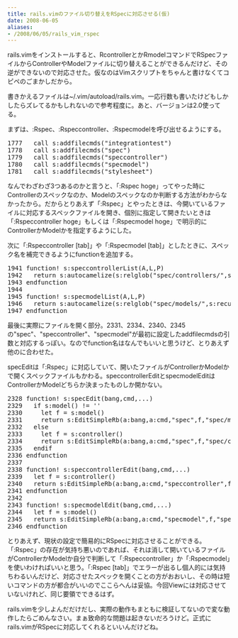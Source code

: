 ```yaml
---
title: rails.vimのファイル切り替えをRSpecに対応させる(仮)
date: 2008-06-05
aliases:
- /2008/06/05/rails_vim_rspec
---
```

rails.vimをインストールすると、RcontrollerとかRmodelコマンドでRSpecファイルからControllerやModelファイルに切り替えることができるんだけど、その逆ができないので対応させた。仮なのはVimスクリプトをちゃんと書けなくてコピペのごまかしだから。

書きかえるファイルは~/.vim/autoload/rails.vim。一応行数も書いたけどもしかしたらズレてるかもしれないので参考程度に。あと、バージョンは2.0使ってる。

まずは、:Rspec、:Rspeccontroller、:Rspecmodelを呼び出せるようにする。
<pre lang="vim">
1777   call s:addfilecmds("integrationtest")
1778   call s:addfilecmds("spec")
1779   call s:addfilecmds("speccontroller")
1780   call s:addfilecmds("specmodel")
1781   call s:addfilecmds("stylesheet")
</pre>
なんでわざわざ3つあるのかと言うと、「:Rspec hoge」ってやった時にControllerのスペックなのか、Modelのスペックなのか判断する方法がわからなかったから。だからとりあえず「:Rspec」とやったときは、今開いているファイルに対応するスペックファイルを開き、個別に指定して開きたいときは「:Rspeccontroller hoge」もしくは「:Rspecmodel hoge」で明示的にControllerかModelかを指定するようにした。

次に「:Rspeccontroller [tab]」や「:Rspecmodel [tab]」としたときに、スペック名を補完できるようにfunctionを追加する。
<pre lang="vim">
1941 function! s:speccontrollerList(A,L,P)
1942   return s:autocamelize(s:relglob("spec/controllers/",s:recurse,"_controller_spec.rb"),a:A)
1943 endfunction
1944
1945 function! s:specmodelList(A,L,P)
1946   return s:autocamelize(s:relglob("spec/models/",s:recurse,"_spec.rb"),a:A)
1947 endfunction
</pre>

最後に実際にファイルを開く部分。2331、2334、2340、2345の"spec"、"speccontroller"、"specmodel"が最初に設定したaddfilecmdsの引数と対応するっぽい。なのでfunction名はなんでもいいと思うけど、とりあえず他のに合わせた。

specEditは「:Rspec」に対応していて、開いたファイルがControllerかModelかで開くスペックファイルもかわる。speccontrollerEditとspecmodelEditはControllerかModelどちらか決まったものしか開かない。

<pre lang="vim">
2328 function! s:specEdit(bang,cmd,...)
2329   if s:model() != ''
2330     let f = s:model()
2331     return s:EditSimpleRb(a:bang,a:cmd,"spec",f,"spec/models/","_spec.rb")
2332   else
2333     let f = s:controller()
2334     return s:EditSimpleRb(a:bang,a:cmd,"spec",f,"spec/controllers/","_controller_spec.rb")
2335   endif
2336 endfunction
2337
2338 function! s:speccontrollerEdit(bang,cmd,...)
2339   let f = s:controller()
2340   return s:EditSimpleRb(a:bang,a:cmd,"speccontroller",f,"spec/controllers/","_controller_spec.rb")
2341 endfunction
2342
2343 function! s:specmodelEdit(bang,cmd,...)
2344   let f = s:model()
2345   return s:EditSimpleRb(a:bang,a:cmd,"specmodel",f,"spec/models/","_spec.rb")
2346 endfunction
</pre>

とりあえず、現状の設定で簡易的にRSpecに対応させることができる。「:Rspec」の存在が気持ち悪いのであれば、それは消して開いているファイルがControllerかModelか自分で判断して「:Rspeccontroller」か「:Rspecmodel」を使いわければいいと思う。「:Rspec [tab]」でエラーが出るし個人的には気持ちわるいんだけど、対応させたスペックを開くことの方がおおいし、その時は短いコマンドの方が都合がいいのでここらへんは妥協。今回Viewには対応させていないけれど、同じ要領でできるはず。

rails.vimを少しよんだだけだし、実際の動作もまともに検証してないので変な動作したらごめんなさい。まぁ致命的な問題は起きないだろうけど。正式にrails.vimがRSpecに対応してくれるといいんだけどね。
